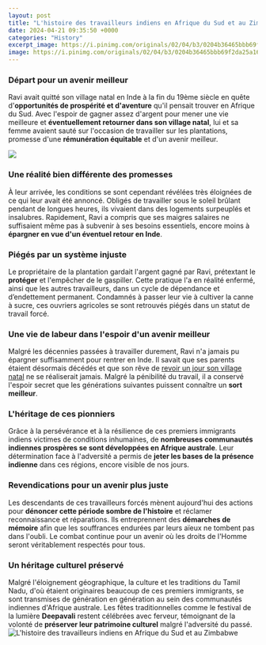 ```yaml
---
layout: post
title: "L'histoire des travailleurs indiens en Afrique du Sud et au Zimbabwe"
date: 2024-04-21 09:35:50 +0000
categories: "History"
excerpt_image: https://i.pinimg.com/originals/02/04/b3/0204b36465bbb69f2da25a16bda4acb5.jpg
image: https://i.pinimg.com/originals/02/04/b3/0204b36465bbb69f2da25a16bda4acb5.jpg
---
```


### Départ pour un avenir meilleur 
Ravi avait quitté son village natal en Inde à la fin du 19ème siècle en quête d'**opportunités de prospérité et d'aventure** qu'il pensait trouver en Afrique du Sud. Avec l'espoir de gagner assez d'argent pour mener une vie meilleure et **éventuellement retourner dans son village natal**, lui et sa femme avaient sauté sur l'occasion de travailler sur les plantations, promesse d'une **rémunération équitable** et d'un avenir meilleur. 

![](https://c8.alamy.com/compfr/bb8h36/les-esclaves-amerindiens-transportant-du-carburant-et-du-riz-en-afrique-de-l-est-coupe-1860-a-la-main-gravure-sur-bois-bb8h36.jpg)
### Une réalité bien différente des promesses
À leur arrivée, les conditions se sont cependant révélées très éloignées de ce qui leur avait été annoncé. Obligés de travailler sous le soleil brûlant pendant de longues heures, ils vivaient dans des logements surpeuplés et insalubres. Rapidement, Ravi a compris que ses maigres salaires ne suffisaient même pas à subvenir à ses besoins essentiels, encore moins à **épargner en vue d'un éventuel retour en Inde**.
### Piégés par un système injuste
Le propriétaire de la plantation gardait l'argent gagné par Ravi, prétextant le **protéger** et l'empêcher de le gaspiller. Cette pratique l'a en réalité enfermé, ainsi que les autres travailleurs, dans un cycle de dépendance et d’endettement permanent. Condamnés à passer leur vie à cultiver la canne à sucre, ces ouvriers agricoles se sont retrouvés piégés dans un statut de travail forcé. 
### Une vie de labeur dans l'espoir d'un avenir meilleur
Malgré les décennies passées à travailler durement, Ravi n'a jamais pu épargner suffisamment pour rentrer en Inde. Il savait que ses parents étaient désormais décédés et que son rêve de [revoir un jour son village natal](https://wordtimes.github.io/2024-01-09-ist-haiti-sicher-f-xfcr-touristen-im-jahr-2021/) ne se réaliserait jamais. Malgré la pénibilité du travail, il a conservé l'espoir secret que les générations suivantes puissent connaître un **sort meilleur**.
### L'héritage de ces pionniers
Grâce à la persévérance et à la résilience de ces premiers immigrants indiens victimes de conditions inhumaines, de **nombreuses communautés indiennes prospères se sont développées en Afrique australe**. Leur détermination face à l'adversité a permis de **jeter les bases de la présence indienne** dans ces régions, encore visible de nos jours.
### Revendications pour un avenir plus juste 
Les descendants de ces travailleurs forcés mènent aujourd'hui des actions pour **dénoncer cette période sombre de l'histoire** et réclamer reconnaissance et réparations. Ils entreprennent des **démarches de mémoire** afin que les souffrances endurées par leurs aïeux ne tombent pas dans l'oubli. Le combat continue pour un avenir où les droits de l'Homme seront véritablement respectés pour tous.
### Un héritage culturel préservé
Malgré l'éloignement géographique, la culture et les traditions du Tamil Nadu, d'où étaient originaires beaucoup de ces premiers immigrants, se sont transmises de génération en génération au sein des communautés indiennes d'Afrique australe. Les fêtes traditionnelles comme le festival de la lumière **Deepavali** restent célébrées avec ferveur, témoignant de la volonté de **préserver leur patrimoine culturel** malgré l'adversité du passé.
![L'histoire des travailleurs indiens en Afrique du Sud et au Zimbabwe](https://i.pinimg.com/originals/02/04/b3/0204b36465bbb69f2da25a16bda4acb5.jpg)